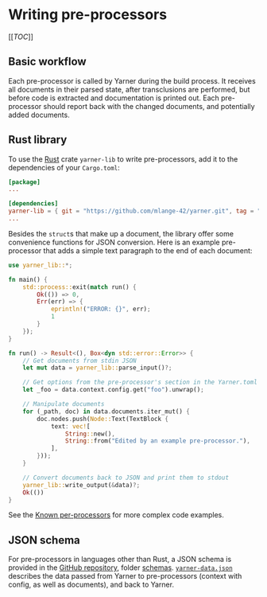 # Writing pre-processors

[[_TOC_]]

## Basic workflow

Each pre-processor is called by Yarner during the build process. It receives all documents in their parsed state, after transclusions are performed, but before code is extracted and documentation is printed out. Each pre-processor should report back with the changed documents, and potentially added documents.

## Rust library

To use the [Rust](https://rust-lang.org) crate `yarner-lib` to write pre-processors, add it to the dependencies of your `Cargo.toml`:

```toml
[package]
...

[dependencies]
yarner-lib = { git = "https://github.com/mlange-42/yarner.git", tag = "0.5.0" }
...
```

Besides the `struct`s that make up a document, the library offer some convenience functions for JSON conversion. Here is an example pre-processor that adds a simple text paragraph to the end of each document:

```rust
use yarner_lib::*;

fn main() {
    std::process::exit(match run() {
        Ok(()) => 0,
        Err(err) => {
            eprintln!("ERROR: {}", err);
            1
        }
    });
}

fn run() -> Result<(), Box<dyn std::error::Error>> {
    // Get documents from stdin JSON
    let mut data = yarner_lib::parse_input()?;

    // Get options from the pre-processor's section in the Yarner.toml
    let _foo = data.context.config.get("foo").unwrap();

    // Manipulate documents
    for (_path, doc) in data.documents.iter_mut() {
        doc.nodes.push(Node::Text(TextBlock {
            text: vec![
                String::new(),
                String::from("Edited by an example pre-processor."),
            ],
        }));
    }

    // Convert documents back to JSON and print them to stdout
    yarner_lib::write_output(&data)?;
    Ok(())
}
```

See the [Known per-processors](./known.md) for more complex code examples.

## JSON schema

For pre-processors in languages other than Rust, a JSON schema is provided in the [GitHub repository](https://github.com/mlange-42/yarner), folder [schemas](https://github.com/mlange-42/yarner/tree/master/schemas). [`yarner-data.json`](https://github.com/mlange-42/yarner/tree/master/schemas/yarner-data.json) describes the data passed from Yarner to pre-processors (context with config, as well as documents), and back to Yarner.
